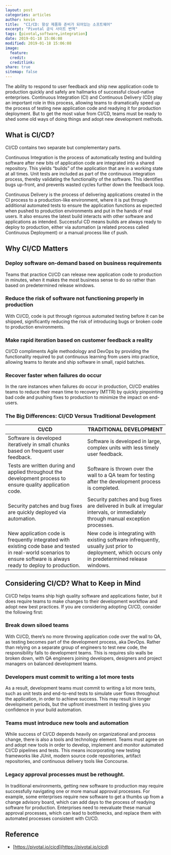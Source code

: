 ```yaml
---
layout: post
categories: articles
author: kevin
title:  "CI/CD: 항상 제품화 준비가 되어있는 소프트웨어"
excerpt: "Pivotal 공식 사이트 번역"
tags: [pivotal,software,integration]
date: 2019-01-18 15:06:08
modified: 2019-01-18 15:06:08
image:
  feature:
  credit:
  creditlink:
share: true
sitemap: false
---
```


The ability to respond to user feedback and ship new application code to production quickly and safely are hallmarks of successful cloud-native enterprises. Continuous Integration (CI) and Continuous Delivery (CD) play an important role in this process, allowing teams to dramatically speed up the process of testing new application code and readying it for production deployment. But to get the most value from CI/CD, teams must be ready to shed some old ways of doing things and adopt new development methods.


## What is CI/CD?

CI/CD contains two separate but complementary parts.

Continuous Integration is the process of automatically testing and building software after new bits of application code are integrated into a shared repository. This yields “builds” of the application that are in a working state at all times. Unit tests are included as part of the continuous integration process, thereby validating the functionality of the software. This identifies bugs up-front, and prevents wasted cycles further down the feedback loop.

Continuous Delivery is the process of delivering applications created in the CI process to a production-like environment, where it is put through additional automated tests to ensure the application functions as expected when pushed to production environments and put in the hands of real users. It also ensures the latest build interacts with other software and applications as intended. Successful CD means builds are always ready to deploy to production, either via automation (a related process called Continuous Deployment) or a manual process like cf push.


## Why CI/CD Matters

### Deploy software on-demand based on business requirements

Teams that practice CI/CD can release new application code to production in minutes, when it makes the most business sense to do so rather than based on predetermined release windows.

### Reduce the risk of software not functioning properly in production

With CI/CD, code is put through rigorous automated testing before it can be shipped, significantly reducing the risk of introducing bugs or broken code to production environments.

### Make rapid iteration based on customer feedback a reality

CI/CD compliments Agile methodology and DevOps by providing the functionality required to put continuous learning from users into practice, allowing teams to iterate and ship software in small, rapid batches.

### Recover faster when failures do occur

In the rare instances when failures do occur in production, CI/CD enables teams to reduce their mean time to recovery (MTTR) by quickly pinpointing bad code and pushing fixes to production to minimize the impact on end-users.

### The Big Differences: CI/CD Versus Traditional Development
| CI/CD | TRADITIONAL DEVELOPMENT |
|---|---|
| Software is developed iteratively in small chunks based on frequent user feedback. | Software is developed in large, complex units with less timely user feedback. |
| Tests are written during and applied throughout the development process to ensure quality application code. | Software is thrown over the wall to a QA team for testing after the development process is completed. |
| Security patches and bug fixes are quickly deployed via automation. | Security patches and bug fixes are delivered in bulk at irregular intervals, or immediately through manual exception processes. |
| New application code is frequently integrated with existing code base and tested in real-world scenarios to ensure software is always ready to deploy to production. | New code is integrating with existing software infrequently, usually just prior to deployment, which occurs only in predetermined release windows. |


## Considering CI/CD? What to Keep in Mind

CI/CD helps teams ship high quality software and applications faster, but it does require teams to make changes to their development workflow and adopt new best practices. If you are considering adopting CI/CD, consider the following first:

### Break down siloed teams

With CI/CD, there’s no more throwing application code over the wall to QA, as testing becomes part of the development process, aka DevOps. Rather than relying on a separate group of engineers to test new code, the responsibility falls to development teams. This is requires silo walls be broken down, with QA engineers joining developers, designers and project managers on balanced development teams.

### Developers must commit to writing a lot more tests

As a result, development teams must commit to writing a lot more tests, such as unit tests and end-to-end tests to simulate user flows throughout the application, in order to achieve success. This may result in longer development periods, but the upfront investment in testing gives you confidence in your build automation.

### Teams must introduce new tools and automation

While success of CI/CD depends heavily on organizational and process change, there is also a tools and technology element. Teams must agree on and adopt new tools in order to develop, implement and monitor automated CI/CD pipelines and tests. This means incorporating new testing frameworks like JUnit, modern source code repositories, artifact repositories, and continuous delivery tools like Concourse.

### Legacy approval processes must be rethought.

In traditional environments, getting new software to production may require successfully navigating one or more manual approval processes. For example, some enterprises require new software to get a thumbs up from a change advisory board, which can add days to the process of readying software for production. Enterprises need to reevaluate these manual approval processes, which can lead to bottlenecks, and replace them with automated processes consistent with CI/CD.


## Reference

* [https://pivotal.io/cicd](https://pivotal.io/cicd)
